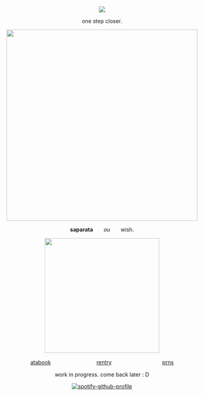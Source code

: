 <div align="center">

<img src="https://komarev.com/ghpvc/?username=2-time&label= ISLAND2 &color=DFC081&style=water"> 


one step closer.

  <a href="https://guns.lol/seildirectory"><img src="https://i.postimg.cc/MKJFCbV8/Untitled61-20250902195903.png" width="500" height="auto" align="auto"></img></a>

**saparata**  *ou*  wish.
<p align="center">
    <img width="300" src="" alt="">

[atabook](https://seildirect.atabook.org/)ㅤㅤㅤㅤㅤㅤㅤㅤㅤ
[rentry](https://rentry.co/seildirector)ㅤㅤㅤㅤㅤㅤㅤㅤㅤㅤ
[prns](https://en.pronouns.page/@directory)

work in progress.  come back later : D

</p>


[![spotify-github-profile](https://spotify-github-profile.kittinanx.com/api/view?uid=kwmho0p2lbotdgf6hwhi8nt3f&cover_image=true&theme=natemoo-re&show_offline=false&background_color=121212&interchange=false&bar_color=4d4d4d&bar_color_cover=false)](https://spotify-github-profile.kittinanx.com/api/view?uid=kwmho0p2lbotdgf6hwhi8nt3f&redirect=true)

